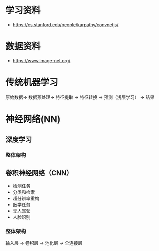 # 学习资料
- https://cs.stanford.edu/people/karpathy/convnetjs/

# 数据资料
- https://www.image-net.org/

# 传统机器学习
  原始数据-> 数据预处理-> 特征提取 -> 特征转换 -> 预测（浅层学习） -> 结果

# 神经网络(NN)

## 深度学习

### 整体架构


## 卷积神经网络（CNN）
- 检测任务
- 分类和检索
- 超分辨率重构
- 医学任务
- 无人驾驶
- 人脸识别
  
### 整体架构
输入层 -> 卷积层 -> 池化层 -> 全连接层

